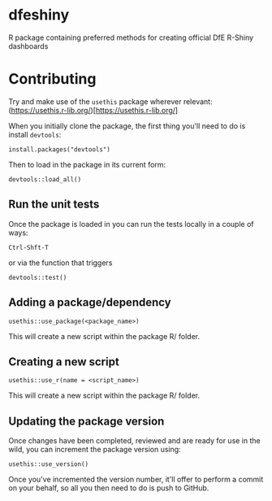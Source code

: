 # dfeshiny
R package containing preferred methods for creating official DfE R-Shiny dashboards 

# Contributing

Try and make use of the `usethis` package wherever relevant: (https://usethis.r-lib.org/)[https://usethis.r-lib.org/]

When you initially clone the package, the first thing you'll need to do is install `devtools`:

`install.packages("devtools")`

Then to load in the package in its current form:

`devtools::load_all()`

## Run the unit tests

Once the package is loaded in you can run the tests locally in a couple of ways:

`Ctrl-Shft-T`

or via the function that triggers

`devtools::test()`


## Adding a package/dependency

`usethis::use_package(<package_name>)`

This will create a new script within the package R/ folder.


## Creating a new script

`usethis::use_r(name = <script_name>)`

This will create a new script within the package R/ folder.


## Updating the package version

Once changes have been completed, reviewed and are ready for use in the wild, you
can increment the package version using:

`usethis::use_version()`

Once you've incremented the version number, it'll offer to perform a commit on your behalf, so all you then need to do is push to GitHub.

